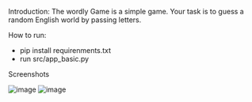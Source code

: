 Introduction:
The wordly Game is a simple game. 
Your task is to guess a random English world by passing letters.
  
How to run:
- pip install requirenments.txt
- run src/app_basic.py 
  
Screenshots


![image](https://github.com/JKawa/Wordy_game/assets/8983162/878e0aba-fd7b-4f99-a905-d4f9d2adb593)
![image](https://github.com/JKawa/Wordy_game/assets/8983162/083ffa97-47cd-4040-a6c2-8e3d35661807)

